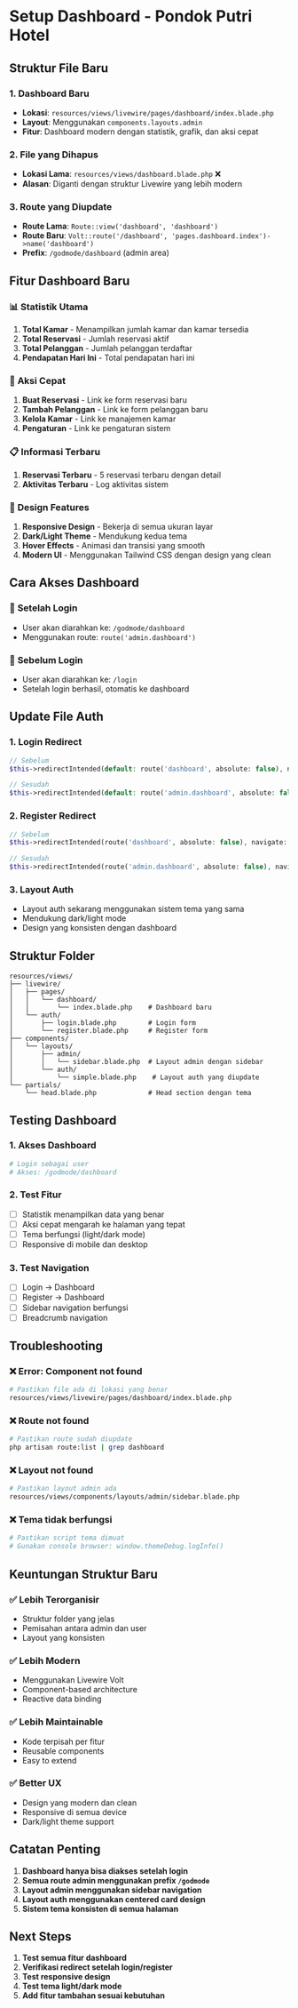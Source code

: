 # Setup Dashboard - Pondok Putri Hotel

## Struktur File Baru

### 1. Dashboard Baru

-   **Lokasi**: `resources/views/livewire/pages/dashboard/index.blade.php`
-   **Layout**: Menggunakan `components.layouts.admin`
-   **Fitur**: Dashboard modern dengan statistik, grafik, dan aksi cepat

### 2. File yang Dihapus

-   **Lokasi Lama**: `resources/views/dashboard.blade.php` ❌
-   **Alasan**: Diganti dengan struktur Livewire yang lebih modern

### 3. Route yang Diupdate

-   **Route Lama**: `Route::view('dashboard', 'dashboard')`
-   **Route Baru**: `Volt::route('/dashboard', 'pages.dashboard.index')->name('dashboard')`
-   **Prefix**: `/godmode/dashboard` (admin area)

## Fitur Dashboard Baru

### 📊 **Statistik Utama**

1. **Total Kamar** - Menampilkan jumlah kamar dan kamar tersedia
2. **Total Reservasi** - Jumlah reservasi aktif
3. **Total Pelanggan** - Jumlah pelanggan terdaftar
4. **Pendapatan Hari Ini** - Total pendapatan hari ini

### 🎯 **Aksi Cepat**

1. **Buat Reservasi** - Link ke form reservasi baru
2. **Tambah Pelanggan** - Link ke form pelanggan baru
3. **Kelola Kamar** - Link ke manajemen kamar
4. **Pengaturan** - Link ke pengaturan sistem

### 📋 **Informasi Terbaru**

1. **Reservasi Terbaru** - 5 reservasi terbaru dengan detail
2. **Aktivitas Terbaru** - Log aktivitas sistem

### 🎨 **Design Features**

1. **Responsive Design** - Bekerja di semua ukuran layar
2. **Dark/Light Theme** - Mendukung kedua tema
3. **Hover Effects** - Animasi dan transisi yang smooth
4. **Modern UI** - Menggunakan Tailwind CSS dengan design yang clean

## Cara Akses Dashboard

### 🔐 **Setelah Login**

-   User akan diarahkan ke: `/godmode/dashboard`
-   Menggunakan route: `route('admin.dashboard')`

### 🚫 **Sebelum Login**

-   User akan diarahkan ke: `/login`
-   Setelah login berhasil, otomatis ke dashboard

## Update File Auth

### 1. **Login Redirect**

```php
// Sebelum
$this->redirectIntended(default: route('dashboard', absolute: false), navigate: true);

// Sesudah
$this->redirectIntended(default: route('admin.dashboard', absolute: false), navigate: true);
```

### 2. **Register Redirect**

```php
// Sebelum
$this->redirectIntended(route('dashboard', absolute: false), navigate: true);

// Sesudah
$this->redirectIntended(route('admin.dashboard', absolute: false), navigate: true);
```

### 3. **Layout Auth**

-   Layout auth sekarang menggunakan sistem tema yang sama
-   Mendukung dark/light mode
-   Design yang konsisten dengan dashboard

## Struktur Folder

```
resources/views/
├── livewire/
│   ├── pages/
│   │   └── dashboard/
│   │       └── index.blade.php    # Dashboard baru
│   └── auth/
│       ├── login.blade.php        # Login form
│       └── register.blade.php     # Register form
├── components/
│   └── layouts/
│       ├── admin/
│       │   └── sidebar.blade.php  # Layout admin dengan sidebar
│       └── auth/
│           └── simple.blade.php    # Layout auth yang diupdate
└── partials/
    └── head.blade.php             # Head section dengan tema
```

## Testing Dashboard

### 1. **Akses Dashboard**

```bash
# Login sebagai user
# Akses: /godmode/dashboard
```

### 2. **Test Fitur**

-   [ ] Statistik menampilkan data yang benar
-   [ ] Aksi cepat mengarah ke halaman yang tepat
-   [ ] Tema berfungsi (light/dark mode)
-   [ ] Responsive di mobile dan desktop

### 3. **Test Navigation**

-   [ ] Login → Dashboard
-   [ ] Register → Dashboard
-   [ ] Sidebar navigation berfungsi
-   [ ] Breadcrumb navigation

## Troubleshooting

### ❌ **Error: Component not found**

```bash
# Pastikan file ada di lokasi yang benar
resources/views/livewire/pages/dashboard/index.blade.php
```

### ❌ **Route not found**

```bash
# Pastikan route sudah diupdate
php artisan route:list | grep dashboard
```

### ❌ **Layout not found**

```bash
# Pastikan layout admin ada
resources/views/components/layouts/admin/sidebar.blade.php
```

### ❌ **Tema tidak berfungsi**

```bash
# Pastikan script tema dimuat
# Gunakan console browser: window.themeDebug.logInfo()
```

## Keuntungan Struktur Baru

### ✅ **Lebih Terorganisir**

-   Struktur folder yang jelas
-   Pemisahan antara admin dan user
-   Layout yang konsisten

### ✅ **Lebih Modern**

-   Menggunakan Livewire Volt
-   Component-based architecture
-   Reactive data binding

### ✅ **Lebih Maintainable**

-   Kode terpisah per fitur
-   Reusable components
-   Easy to extend

### ✅ **Better UX**

-   Design yang modern dan clean
-   Responsive di semua device
-   Dark/light theme support

## Catatan Penting

1. **Dashboard hanya bisa diakses setelah login**
2. **Semua route admin menggunakan prefix `/godmode`**
3. **Layout admin menggunakan sidebar navigation**
4. **Layout auth menggunakan centered card design**
5. **Sistem tema konsisten di semua halaman**

## Next Steps

1. **Test semua fitur dashboard**
2. **Verifikasi redirect setelah login/register**
3. **Test responsive design**
4. **Test tema light/dark mode**
5. **Add fitur tambahan sesuai kebutuhan**
